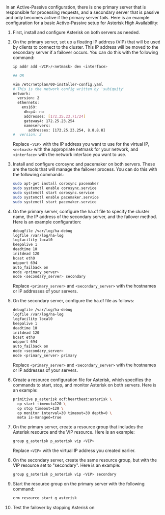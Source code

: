 In an Active-Passive configuration, there is one primary server that is responsible for processing requests, and a secondary server that is passive and only becomes active if the primary server fails. Here is an example configuration for a basic Active-Passive setup for Asterisk High Availability:

1. First, install and configure Asterisk on both servers as needed.

2. On the primary server, set up a floating IP address (VIP) that will be used by clients to connect to the cluster. This IP address will be moved to the secondary server if a failover occurs. You can do this with the following command:

   ```bash
   ip addr add <VIP>/<netmask> dev <interface>
   
   ## OR 
   
   vim /etc/netplan/00-installer-config.yaml 
   # This is the network config written by 'subiquity'
   network:
     version: 2
     ethernets:
       ens160:
        dhcp4: no
        addresses: [172.25.23.71/24]
        gateway4: 172.25.23.254
        nameservers: 
          addresses: [172.25.23.254, 8.8.8.8]
   #  version: 2
   
   ```

   Replace `<VIP>` with the IP address you want to use for the virtual IP, `<netmask>` with the appropriate netmask for your network, and `<interface>` with the network interface you want to use.

3. Install and configure corosync and pacemaker on both servers. These are the tools that will manage the failover process. You can do this with the following commands:

   ```bash
   sudo apt-get install corosync pacemaker
   sudo systemctl enable corosync.service
   sudo systemctl start corosync.service
   sudo systemctl enable pacemaker.service
   sudo systemctl start pacemaker.service
   ```

4. On the primary server, configure the ha.cf file to specify the cluster name, the IP address of the secondary server, and the failover method. Here is an example configuration:

   ```bash
   debugfile /var/log/ha-debug
   logfile /var/log/ha-log
   logfacility local0
   keepalive 1
   deadtime 10
   initdead 120
   bcast eth0
   udpport 694
   auto_failback on
   node <primary_server> 
   node <secondary_server> secondary
   ```

   Replace `<primary_server>` and `<secondary_server>` with the hostnames or IP addresses of your servers.

5. On the secondary server, configure the ha.cf file as follows:

   ```bash
   debugfile /var/log/ha-debug
   logfile /var/log/ha-log
   logfacility local0
   keepalive 1
   deadtime 10
   initdead 120
   bcast eth0
   udpport 694
   auto_failback on
   node <secondary_server>
   node <primary_server> primary
   ```

   Replace `<primary_server>` and `<secondary_server>` with the hostnames or IP addresses of your servers.

6. Create a resource configuration file for Asterisk, which specifies the commands to start, stop, and monitor Asterisk on both servers. Here is an example:

   ```bash
   primitive p_asterisk ocf:heartbeat:asterisk \
     op start timeout=120 \
     op stop timeout=120 \
     op monitor interval=30 timeout=30 depth=0 \
     meta is-managed=true
   ```

7. On the primary server, create a resource group that includes the Asterisk resource and the VIP resource. Here is an example:

   ```bash
   group g_asterisk p_asterisk vip <VIP>
   ```

   Replace `<VIP>` with the virtual IP address you created earlier.

8. On the secondary server, create the same resource group, but with the VIP resource set to "secondary". Here is an example:

   ```bash
   group g_asterisk p_asterisk vip <VIP> secondary
   ```

9. Start the resource group on the primary server with the following command:

   ```bash
   crm resource start g_asterisk
   ```

10. Test the failover by stopping Asterisk on